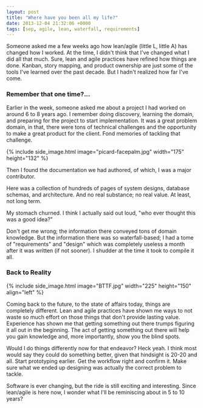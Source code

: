 ```yaml
---
layout: post
title: "Where have you been all my life?"
date: 2013-12-04 21:32:06 +0000
tags: [sep, agile, lean, waterfall, requirements]
---
```

Someone asked me a few weeks ago how lean/agile (little L, little A) has changed how I worked. At the time, I didn't think that I've changed what I did all that much. Sure, lean and agile practices have refined how things are done. Kanban, story mapping, and product ownership are just some of the tools I've learned over the past decade. But I hadn't realized how far I've come.
<h3>Remember that one time?...</h3>
Earlier in the week, someone asked me about a project I had worked on around 6 to 8 years ago. I remember doing discovery, learning the domain, and preparing for the project to start implementation. It was a great problem domain, in that, there were tons of technical challenges and the opportunity to make a great product for the client. Fond memories of tackling that challenge.

{% include side_image.html image="picard-facepalm.jpg" width="175" height="132" %}

Then I found the documentation we had authored, of which, I was a major contributor.

Here was a collection of hundreds of pages of system designs, database schemas, and architecture. And no real substance; no real value. At least, not long term.

My stomach churned. I think I actually said out loud, "who ever thought this was a good idea?"

Don't get me wrong; the information there conveyed tons of domain knowledge. But the information there was so waterfall-based; I had a tome of "requirements" and "design" which was completely useless a month after it was written (if not sooner). I shudder at the time it took to compile it all.
<h3>Back to Reality</h3>

{% include side_image.html image="BTTF.jpg" width="225" height="150" align="left" %}

Coming back to the future, to the state of affairs today, things are completely different. Lean and agile practices have shown me ways to not waste so much effort on those things that don't provide lasting value. Experience has shown me that getting something out there trumps figuring it all out in the beginning. The act of getting something out there will help you gain knowledge and, more importantly, show you the blind spots.

Would I do things differently now for that endeavor? Heck yeah. I think most would say they could do something better, given that hindsight is 20-20 and all. Start prototyping earlier. Get the workflow right and confirm it. Make sure what we ended up designing was actually the correct problem to tackle.

Software is ever changing, but the ride is still exciting and interesting. Since lean/agile is here now, I wonder what I'll be reminiscing about in 5 to 10 years?
